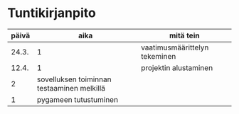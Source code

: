 # Tuntikirjanpito

päivä|aika|mitä tein
---|---|---
24.3.|1|vaatimusmäärittelyn tekeminen
12.4.|1|projektin alustaminen
 |2|sovelluksen toiminnan testaaminen melkillä
 |1|pygameen tutustuminen
